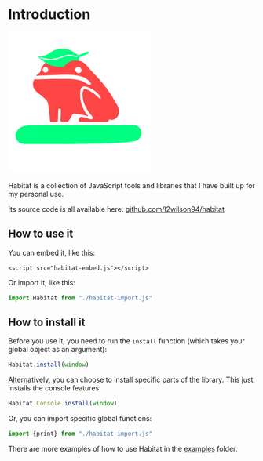 # Introduction

![](.gitbook/assets/Habitat@0.5x.png)

Habitat is a collection of JavaScript tools and libraries that I have built up for my personal use.

Its source code is all available here: [github.com/l2wilson94/habitat](https://github.com/l2wilson94/habitat)

## How to use it

You can embed it, like this:

```markup
<script src="habitat-embed.js"></script>
```

Or import it, like this:

```javascript
import Habitat from "./habitat-import.js"
```

## How to install it

Before you use it, you need to run the `install` function (which takes your global object as an argument):

```javascript
Habitat.install(window)
```

Alternatively, you can choose to install specific parts of the library. This just installs the console features:

```javascript
Habitat.Console.install(window)
```

Or, you can import specific global functions:

```javascript
import {print} from "./habitat-import.js"
```

There are more examples of how to use Habitat in the [examples](https://github.com/l2wilson94/Habitat/tree/main/examples) folder.
